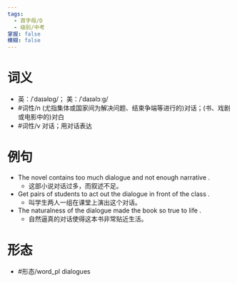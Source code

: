 ```yaml
---
tags:
  - 首字母/D
  - 级别/中考
掌握: false
模糊: false
---
```

# 词义
- 英：/ˈdaɪəlɒɡ/； 美：/ˈdaɪəlɔːɡ/
- #词性/n  (尤指集体或国家间为解决问题、结束争端等进行的)对话；(书、戏剧或电影中的)对白
- #词性/v  对话；用对话表达
# 例句
- The novel contains too much dialogue and not enough narrative .
	- 这部小说对话过多，而叙述不足。
- Get pairs of students to act out the dialogue in front of the class .
	- 叫学生两人一组在课堂上演出这个对话。
- The naturalness of the dialogue made the book so true to life .
	- 自然逼真的对话使得这本书非常贴近生活。
# 形态
- #形态/word_pl dialogues
